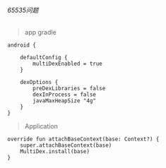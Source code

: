 ###### 65535问题

> app gradle
```
android {

    defaultConfig {
        multiDexEnabled = true
    }
    
    dexOptions {
        preDexLibraries = false
        dexInProcess = false
        javaMaxHeapSize "4g"
    }  
}
```

> Application
```
override fun attachBaseContext(base: Context?) {
    super.attachBaseContext(base)
    MultiDex.install(base)
}
```